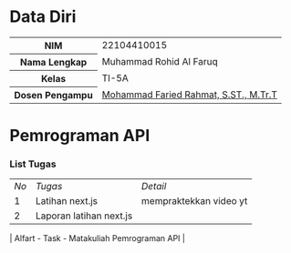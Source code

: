 # Data Diri

<table>
  <tr>
    <th>NIM</th>
    <td>22104410015</td>
  </tr>
  <tr>
    <th>Nama Lengkap</th>
    <td>Muhammad Rohid Al Faruq</td>
  </tr>
  <tr>
    <th>Kelas</th>
    <td>TI-5A</td>
  </tr>
  <tr>
    <th>Dosen Pengampu</th>
    <td><a href="https://github.com/link">Mohammad Faried Rahmat, S.ST., M.Tr.T</a></td>
  </tr>
</table>

# Pemrograman API
### List Tugas
|  |  |  |
|--|--|--|
|*No*| *Tugas*                | *Detail*               |
|  1 | Latihan next.js        | mempraktekkan video yt |
|  2 | Laporan latihan next.js|                        |

| Alfart - Task - Matakuliah Pemrograman API |
